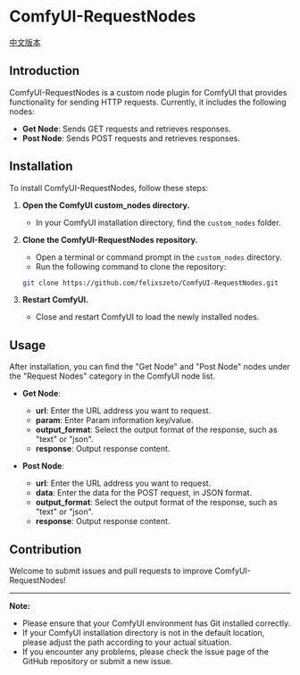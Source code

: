 # ComfyUI-RequestNodes

[中文版本](README_zh.md)

## Introduction

ComfyUI-RequestNodes is a custom node plugin for ComfyUI that provides functionality for sending HTTP requests. Currently, it includes the following nodes:

*   **Get Node**: Sends GET requests and retrieves responses.
*   **Post Node**: Sends POST requests and retrieves responses.

## Installation

To install ComfyUI-RequestNodes, follow these steps:

1.  **Open the ComfyUI custom_nodes directory.**
    *   In your ComfyUI installation directory, find the `custom_nodes` folder.

2.  **Clone the ComfyUI-RequestNodes repository.**
    *   Open a terminal or command prompt in the `custom_nodes` directory.
    *   Run the following command to clone the repository:

    ```bash
    git clone https://github.com/felixszeto/ComfyUI-RequestNodes.git
    ```

3.  **Restart ComfyUI.**
    *   Close and restart ComfyUI to load the newly installed nodes.

## Usage

After installation, you can find the "Get Node" and "Post Node" nodes under the "Request Nodes" category in the ComfyUI node list.

*   **Get Node**:
    *   **url**: Enter the URL address you want to request.
    *   **param**: Enter Param information key/value.
    *   **output_format**: Select the output format of the response, such as "text" or "json".
    *   **response**: Output response content.

*   **Post Node**:
    *   **url**: Enter the URL address you want to request.
    *   **data**: Enter the data for the POST request, in JSON format.
    *   **output_format**: Select the output format of the response, such as "text" or "json".
    *   **response**: Output response content.

## Contribution

Welcome to submit issues and pull requests to improve ComfyUI-RequestNodes!

---

**Note:**

*   Please ensure that your ComfyUI environment has Git installed correctly.
*   If your ComfyUI installation directory is not in the default location, please adjust the path according to your actual situation.
*   If you encounter any problems, please check the issue page of the GitHub repository or submit a new issue.

